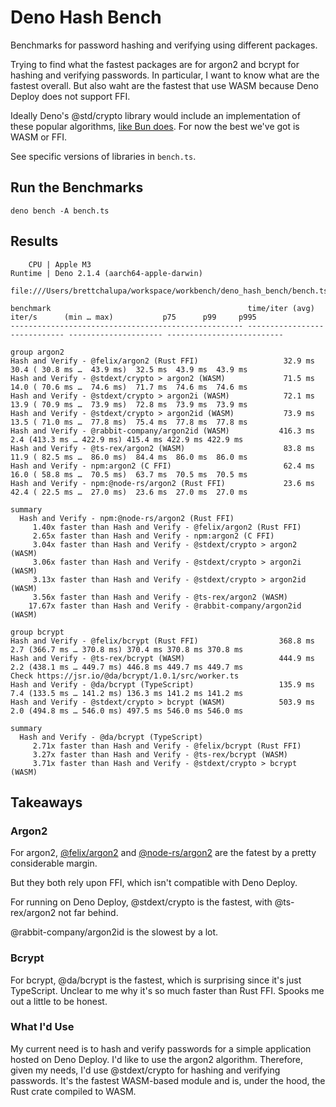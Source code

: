 # Deno Hash Bench

Benchmarks for password hashing and verifying using different packages.

Trying to find what the fastest packages are for argon2 and bcrypt for hashing
and verifying passwords. In particular, I want to know what are the fastest
overall. But also waht are the fastest that use WASM because Deno Deploy does
not support FFI.

Ideally Deno's @std/crypto library would include an implementation of these
popular algorithms, [like Bun does](https://bun.sh/docs/api/hashing). For now
the best we've got is WASM or FFI.

See specific versions of libraries in `bench.ts`.

## Run the Benchmarks

``` console
deno bench -A bench.ts
```

## Results

``` text
    CPU | Apple M3
Runtime | Deno 2.1.4 (aarch64-apple-darwin)

file:///Users/brettchalupa/workspace/workbench/deno_hash_bench/bench.ts

benchmark                                            time/iter (avg)        iter/s      (min … max)           p75      p99     p995
---------------------------------------------------- ----------------------------- --------------------- --------------------------

group argon2
Hash and Verify - @felix/argon2 (Rust FFI)                   32.9 ms          30.4 ( 30.8 ms …  43.9 ms)  32.5 ms  43.9 ms  43.9 ms
Hash and Verify - @stdext/crypto > argon2 (WASM)             71.5 ms          14.0 ( 70.6 ms …  74.6 ms)  71.7 ms  74.6 ms  74.6 ms
Hash and Verify - @stdext/crypto > argon2i (WASM)            72.1 ms          13.9 ( 70.9 ms …  73.9 ms)  72.8 ms  73.9 ms  73.9 ms
Hash and Verify - @stdext/crypto > argon2id (WASM)           73.9 ms          13.5 ( 71.0 ms …  77.8 ms)  75.4 ms  77.8 ms  77.8 ms
Hash and Verify - @rabbit-company/argon2id (WASM)           416.3 ms           2.4 (413.3 ms … 422.9 ms) 415.4 ms 422.9 ms 422.9 ms
Hash and Verify - @ts-rex/argon2 (WASM)                      83.8 ms          11.9 ( 82.5 ms …  86.0 ms)  84.4 ms  86.0 ms  86.0 ms
Hash and Verify - npm:argon2 (C FFI)                         62.4 ms          16.0 ( 58.8 ms …  70.5 ms)  63.7 ms  70.5 ms  70.5 ms
Hash and Verify - npm:@node-rs/argon2 (Rust FFI)             23.6 ms          42.4 ( 22.5 ms …  27.0 ms)  23.6 ms  27.0 ms  27.0 ms

summary
  Hash and Verify - npm:@node-rs/argon2 (Rust FFI)
     1.40x faster than Hash and Verify - @felix/argon2 (Rust FFI)
     2.65x faster than Hash and Verify - npm:argon2 (C FFI)
     3.04x faster than Hash and Verify - @stdext/crypto > argon2 (WASM)
     3.06x faster than Hash and Verify - @stdext/crypto > argon2i (WASM)
     3.13x faster than Hash and Verify - @stdext/crypto > argon2id (WASM)
     3.56x faster than Hash and Verify - @ts-rex/argon2 (WASM)
    17.67x faster than Hash and Verify - @rabbit-company/argon2id (WASM)

group bcrypt
Hash and Verify - @felix/bcrypt (Rust FFI)                  368.8 ms           2.7 (366.7 ms … 370.8 ms) 370.4 ms 370.8 ms 370.8 ms
Hash and Verify - @ts-rex/bcrypt (WASM)                     444.9 ms           2.2 (438.1 ms … 449.7 ms) 446.8 ms 449.7 ms 449.7 ms
Check https://jsr.io/@da/bcrypt/1.0.1/src/worker.ts
Hash and Verify - @da/bcrypt (TypeScript)                   135.9 ms           7.4 (133.5 ms … 141.2 ms) 136.3 ms 141.2 ms 141.2 ms
Hash and Verify - @stdext/crypto > bcrypt (WASM)            503.9 ms           2.0 (494.8 ms … 546.0 ms) 497.5 ms 546.0 ms 546.0 ms

summary
  Hash and Verify - @da/bcrypt (TypeScript)
     2.71x faster than Hash and Verify - @felix/bcrypt (Rust FFI)
     3.27x faster than Hash and Verify - @ts-rex/bcrypt (WASM)
     3.71x faster than Hash and Verify - @stdext/crypto > bcrypt (WASM)
```

## Takeaways

### Argon2

For argon2, [@felix/argon2](https://jsr.io/@felix/argon2) and
[@node-rs/argon2](https://www.npmjs.com/package/@node-rs/argon2) are the fatest
by a pretty considerable margin.

But they both rely upon FFI, which isn't compatible with Deno Deploy.

For running on Deno Deploy, @stdext/crypto is the fastest, with @ts-rex/argon2
not far behind.

@rabbit-company/argon2id is the slowest by a lot.

### Bcrypt

For bcrypt, @da/bcrypt is the fastest, which is surprising since it's just
TypeScript. Unclear to me why it's so much faster than Rust FFI. Spooks me out
a little to be honest.

### What I'd Use

My current need is to hash and verify passwords for a simple application hosted
on Deno Deploy. I'd like to use the argon2 algorithm. Therefore, given my
needs, I'd use @stdext/crypto for hashing and verifying passwords. It's the
fastest WASM-based module and is, under the hood, the Rust crate compiled to
WASM.
